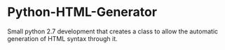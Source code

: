 # Python-HTML-Generator
Small python 2.7 development that creates a class to allow the automatic generation of HTML syntax through it.
